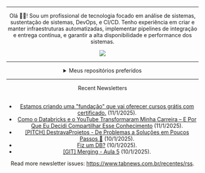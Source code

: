<div align="center">
<hr>
<p>Olá 👋🏾! Sou um profissional de tecnologia focado em análise de sistemas, sustentação de sistemas, DevOps, e CI/CD. Tenho experiência em criar e manter infraestruturas automatizadas, implementar pipelines de integração e entrega contínua, e garantir a alta disponibilidade e performance dos sistemas.</p>
  <img src="https://media.giphy.com/media/yAGIvCiwPJn5C/giphy.gif">
<hr>
  <details>
  <summary>Meus repositórios preferidos</summary>
  <br />
  Alguns dos meus melhores repositórios:
  <br />
<br />
  <ul><li><a href=https://github.com/KubeNerd/aluratube target="_blank" rel="noopener noreferrer">KubeNerd/aluratube</a> (<b>0</b> ✨ and <b>0</b> 🍴): Aluratube - Desenvolvido durante a imersão React da Alura no final de 2022</li><li><a href=https://github.com/KubeNerd/nlw-ia target="_blank" rel="noopener noreferrer">KubeNerd/nlw-ia</a> (<b>0</b> ✨ and <b>0</b> 🍴): Projeto desenvolvido durante a NLW IA - Usando a API da OPENAI</li><li><a href=https://github.com/KubeNerd/nlw-journey-ia target="_blank" rel="noopener noreferrer">KubeNerd/nlw-journey-ia</a> (<b>0</b> ✨ and <b>0</b> 🍴): NLW IA - Agent de viagens usando python + langchain + GPT</li>
<li>More coming soon :).</li>
</ul>
  </details>
  <hr/>
    <summary>Recent Newsletters</summary>
  <br />
  <ul>
    <li><a href=https://www.tabnews.com.br/welovetech/estamos-criando-uma-fundacao-que-vai-oferecer-cursos-gratis-com-certificado target="_blank" rel="noopener noreferrer">Estamos criando uma "fundação" que vai oferecer cursos grátis com certificado.</a> (11/1/2025).</li><li><a href=https://www.tabnews.com.br/OzzyGomes/como-o-databricks-e-o-youtube-transformaram-minha-carreira-e-por-que-eu-decidi-compartilhar-esse-conhecimento target="_blank" rel="noopener noreferrer">Como o Databricks e o YouTube Transformaram Minha Carreira – E Por Que Eu Decidi Compartilhar Esse Conhecimento</a> (11/1/2025).</li><li><a href=https://www.tabnews.com.br/matheusbarquette/pitch-destravaprojetos-transforme-problemas-em-solucoes-praticas-e-projetos-que-realmente-saem-do-papel target="_blank" rel="noopener noreferrer">[PITCH] DestravaProjetos - De Problemas a Soluções em Poucos Passos 🚀</a> (10/1/2025).</li><li><a href=https://www.tabnews.com.br/realfakenerd/fiz-um-db target="_blank" rel="noopener noreferrer">Fiz um DB?</a> (10/1/2025).</li><li><a href=https://www.tabnews.com.br/araujodkk/git-merging-aula-5 target="_blank" rel="noopener noreferrer">[GIT] Merging - Aula 5</a> (10/1/2025).</li>
  </ul>
<p>Read more newsletter issues: <a href="https://www.tabnews.com.br/recentes/rss">https://www.tabnews.com.br/recentes/rss</a>.</p>
  </details>
